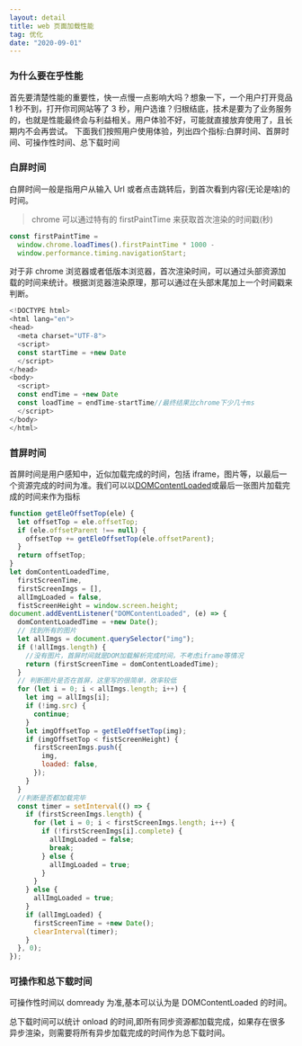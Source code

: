 ```yaml
---
layout: detail
title: web 页面加载性能
tag: 优化
date: "2020-09-01"
---
```


### 为什么要在乎性能

首先要清楚性能的重要性，快一点慢一点影响大吗？想象一下，一个用户打开竞品 1 秒不到，打开你司网站等了 3 秒，用户选谁？归根结底，技术是要为了业务服务的，也就是性能最终会与利益相关。用户体验不好，可能就直接放弃使用了，且长期内不会再尝试。
下面我们按照用户使用体验，列出四个指标:白屏时间、首屏时间、可操作性时间、总下载时间

### 白屏时间

白屏时间一般是指用户从输入 Url 或者点击跳转后，到首次看到内容(无论是啥)的时间。

> chrome 可以通过特有的 firstPaintTime 来获取首次渲染的时间戳(秒)

```js
const firstPaintTime =
  window.chrome.loadTimes().firstPaintTime * 1000 -
  window.performance.timing.navigationStart;
```

对于非 chrome 浏览器或者低版本浏览器，首次渲染时间，可以通过头部资源加载的时间来统计。根据浏览器渲染原理，那可以通过在头部末尾加上一个时间戳来判断。

```js
<!DOCTYPE html>
<html lang="en">
<head>
  <meta charset="UTF-8">
  <script>
  const startTime = +new Date
  </script>
</head>
<body>
  <script>
  const endTime = +new Date
  const loadTime = endTime-startTime//最终结果比chrome下少几十ms
  </script>
</body>
</html>
```

### 首屏时间

首屏时间是用户感知中，近似加载完成的时间，包括 iframe，图片等，以最后一个资源完成的时间为准。我们可以以[DOMContentLoaded](https://developer.mozilla.org/zh-CN/docs/Web/Events/DOMContentLoaded)或最后一张图片加载完成的时间来作为指标

```js
function getEleOffsetTop(ele) {
  let offsetTop = ele.offsetTop;
  if (ele.offsetParent !== null) {
    offsetTop += getEleOffsetTop(ele.offsetParent);
  }
  return offsetTop;
}
let domContentLoadedTime,
  firstScreenTime,
  firstScreenImgs = [],
  allImgLoaded = false,
  fistScreenHeight = window.screen.height;
document.addEventListener("DOMContentLoaded", (e) => {
  domContentLoadedTime = +new Date();
  // 找到所有的图片
  let allImgs = document.querySelector("img");
  if (!allImgs.length) {
    //没有图片，首屏时间就是DOM加载解析完成时间，不考虑iframe等情况
    return (firstScreenTime = domContentLoadedTime);
  }
  // 判断图片是否在首屏，这里写的很简单，效率较低
  for (let i = 0; i < allImgs.length; i++) {
    let img = allImgs[i];
    if (!img.src) {
      continue;
    }
    let imgOffsetTop = getEleOffsetTop(img);
    if (imgOffsetTop < fistScreenHeight) {
      firstScreenImgs.push({
        img,
        loaded: false,
      });
    }
  }
  //判断是否都加载完毕
  const timer = setInterval(() => {
    if (firstScreenImgs.length) {
      for (let i = 0; i < firstScreenImgs.length; i++) {
        if (!firstScreenImgs[i].complete) {
          allImgLoaded = false;
          break;
        } else {
          allImgLoaded = true;
        }
      }
    } else {
      allImgLoaded = true;
    }
    if (allImgLoaded) {
      firstScreenTime = +new Date();
      clearInterval(timer);
    }
  }, 0);
});
```

### 可操作和总下载时间

可操作性时间以 domready 为准,基本可以认为是 DOMContentLoaded 的时间。

总下载时间可以统计 onload 的时间,即所有同步资源都加载完成，如果存在很多异步渲染，则需要将所有异步加载完成的时间作为总下载时间。
